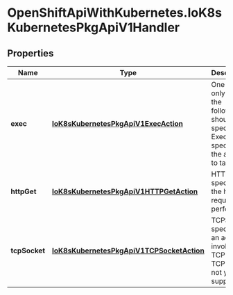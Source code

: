 # OpenShiftApiWithKubernetes.IoK8sKubernetesPkgApiV1Handler

## Properties
Name | Type | Description | Notes
------------ | ------------- | ------------- | -------------
**exec** | [**IoK8sKubernetesPkgApiV1ExecAction**](IoK8sKubernetesPkgApiV1ExecAction.md) | One and only one of the following should be specified. Exec specifies the action to take. | [optional] 
**httpGet** | [**IoK8sKubernetesPkgApiV1HTTPGetAction**](IoK8sKubernetesPkgApiV1HTTPGetAction.md) | HTTPGet specifies the http request to perform. | [optional] 
**tcpSocket** | [**IoK8sKubernetesPkgApiV1TCPSocketAction**](IoK8sKubernetesPkgApiV1TCPSocketAction.md) | TCPSocket specifies an action involving a TCP port. TCP hooks not yet supported | [optional] 


